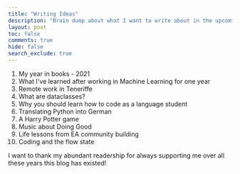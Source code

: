 ```yaml
---
title: "Writing Ideas"
description: "Brain dump about what I want to write about in the upcoming months"
layout: post
toc: false
comments: true
hide: false
search_exclude: true
---
```


1. My year in books - 2021
2. What I've learned after working in Machine Learning for one year
3. Remote work in Teneriffe
4. What are dataclasses?
5. Why you should learn how to code as a language student
6. Translating Python into German
7. A Harry Potter game
8. Music about Doing Good
9. Life lessons from EA community building
10. Coding and the flow state


I want to thank my abundant readership for always supporting me over all these years this blog has existed!
